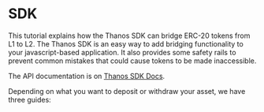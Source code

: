 # SDK

This tutorial explains how the Thanos SDK can bridge ERC-20 tokens from L1 to L2. The Thanos SDK is an easy way to add bridging functionality to your javascript-based application. It also provides some safety rails to prevent common mistakes that could cause tokens to be made inaccessible.

The API documentation is on [Thanos SDK Docs](https://tokamak-network.github.io/thanos-sdk-docs/).

Depending on what you want to deposit or withdraw your asset, we have three guides:

